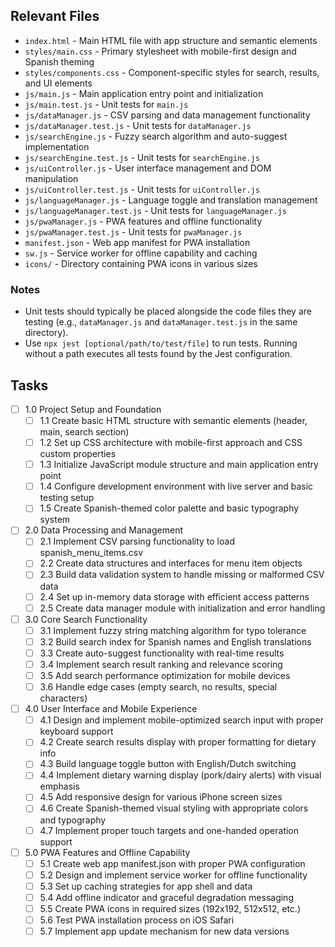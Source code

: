 ## Relevant Files

- `index.html` - Main HTML file with app structure and semantic elements
- `styles/main.css` - Primary stylesheet with mobile-first design and Spanish theming
- `styles/components.css` - Component-specific styles for search, results, and UI elements
- `js/main.js` - Main application entry point and initialization
- `js/main.test.js` - Unit tests for `main.js`
- `js/dataManager.js` - CSV parsing and data management functionality
- `js/dataManager.test.js` - Unit tests for `dataManager.js`
- `js/searchEngine.js` - Fuzzy search algorithm and auto-suggest implementation
- `js/searchEngine.test.js` - Unit tests for `searchEngine.js`
- `js/uiController.js` - User interface management and DOM manipulation
- `js/uiController.test.js` - Unit tests for `uiController.js`
- `js/languageManager.js` - Language toggle and translation management
- `js/languageManager.test.js` - Unit tests for `languageManager.js`
- `js/pwaManager.js` - PWA features and offline functionality
- `js/pwaManager.test.js` - Unit tests for `pwaManager.js`
- `manifest.json` - Web app manifest for PWA installation
- `sw.js` - Service worker for offline capability and caching
- `icons/` - Directory containing PWA icons in various sizes

### Notes

- Unit tests should typically be placed alongside the code files they are testing (e.g., `dataManager.js` and `dataManager.test.js` in the same directory).
- Use `npx jest [optional/path/to/test/file]` to run tests. Running without a path executes all tests found by the Jest configuration.

## Tasks

- [ ] 1.0 Project Setup and Foundation
  - [ ] 1.1 Create basic HTML structure with semantic elements (header, main, search section)
  - [ ] 1.2 Set up CSS architecture with mobile-first approach and CSS custom properties
  - [ ] 1.3 Initialize JavaScript module structure and main application entry point
  - [ ] 1.4 Configure development environment with live server and basic testing setup
  - [ ] 1.5 Create Spanish-themed color palette and basic typography system

- [ ] 2.0 Data Processing and Management
  - [ ] 2.1 Implement CSV parsing functionality to load spanish_menu_items.csv
  - [ ] 2.2 Create data structures and interfaces for menu item objects
  - [ ] 2.3 Build data validation system to handle missing or malformed CSV data
  - [ ] 2.4 Set up in-memory data storage with efficient access patterns
  - [ ] 2.5 Create data manager module with initialization and error handling

- [ ] 3.0 Core Search Functionality
  - [ ] 3.1 Implement fuzzy string matching algorithm for typo tolerance
  - [ ] 3.2 Build search index for Spanish names and English translations
  - [ ] 3.3 Create auto-suggest functionality with real-time results
  - [ ] 3.4 Implement search result ranking and relevance scoring
  - [ ] 3.5 Add search performance optimization for mobile devices
  - [ ] 3.6 Handle edge cases (empty search, no results, special characters)

- [ ] 4.0 User Interface and Mobile Experience
  - [ ] 4.1 Design and implement mobile-optimized search input with proper keyboard support
  - [ ] 4.2 Create search results display with proper formatting for dietary info
  - [ ] 4.3 Build language toggle button with English/Dutch switching
  - [ ] 4.4 Implement dietary warning display (pork/dairy alerts) with visual emphasis
  - [ ] 4.5 Add responsive design for various iPhone screen sizes
  - [ ] 4.6 Create Spanish-themed visual styling with appropriate colors and typography
  - [ ] 4.7 Implement proper touch targets and one-handed operation support

- [ ] 5.0 PWA Features and Offline Capability
  - [ ] 5.1 Create web app manifest.json with proper PWA configuration
  - [ ] 5.2 Design and implement service worker for offline functionality
  - [ ] 5.3 Set up caching strategies for app shell and data
  - [ ] 5.4 Add offline indicator and graceful degradation messaging
  - [ ] 5.5 Create PWA icons in required sizes (192x192, 512x512, etc.)
  - [ ] 5.6 Test PWA installation process on iOS Safari
  - [ ] 5.7 Implement app update mechanism for new data versions
